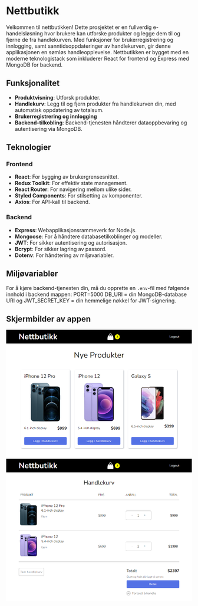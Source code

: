 # Nettbutikk

Velkommen til nettbutikken! Dette prosjektet er en fullverdig e-handelsløsning hvor brukere kan utforske produkter og legge dem til og fjerne de fra handlekurven. Med funksjoner for brukerregistrering og innlogging, samt sanntidsoppdateringer av handlekurven, gir denne applikasjonen en sømløs handleopplevelse. Nettbutikken er bygget med en moderne teknologistack som inkluderer React for frontend og Express med MongoDB for backend.

## Funksjonalitet

- **Produktvisning**: Utforsk produkter.
- **Handlekurv**: Legg til og fjern produkter fra handlekurven din, med automatisk oppdatering av totalsum.
- **Brukerregistrering og innlogging**
- **Backend-tilkobling**: Backend-tjenesten håndterer dataoppbevaring og autentisering via MongoDB.

## Teknologier

### Frontend
- **React**: For bygging av brukergrensesnittet.
- **Redux Toolkit**: For effektiv state management.
- **React Router**: For navigering mellom ulike sider.
- **Styled Components**: For stilsetting av komponenter.
- **Axios**: For API-kall til backend.

### Backend
- **Express**: Webapplikasjonsrammeverk for Node.js.
- **Mongoose**: For å håndtere databasetilkoblinger og modeller.
- **JWT**: For sikker autentisering og autorisasjon.
- **Bcrypt**: For sikker lagring av passord.
- **Dotenv**: For håndtering av miljøvariabler.

## Miljøvariabler

For å kjøre backend-tjenesten din, må du opprette en `.env`-fil med følgende innhold i backend mappen:
PORT=5000
DB_URI = din MongoDB-database URI og 
JWT_SECRET_KEY = din hemmelige nøkkel for JWT-signering.

## Skjermbilder av appen
![Eksempel på produkter](images/Nettbutikk1.png)
![Eksempel på handlekurv](images/Nettbutikk2.png)